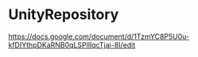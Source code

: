 # UnityRepository
https://docs.google.com/document/d/1TzmYC8P5U0u-kfDIYthpDKaRNB0qLSPllIqcTjai-8I/edit
